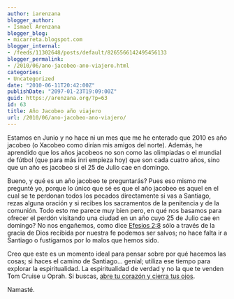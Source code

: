 ```yaml
---
author: iarenzana
blogger_author:
- Ismael Arenzana
blogger_blog:
- micarreta.blogspot.com
blogger_internal:
- /feeds/11302648/posts/default/8265566142495456133
blogger_permalink:
- /2010/06/ano-jacobeo-ano-viajero.html
categories:
- Uncategorized
date: "2010-06-11T20:42:00Z"
publishDate: "2097-01-23T19:09:00Z"
guid: https://arenzana.org/?p=63
id: 63
title: Año Jacobeo año viajero
url: /2010/06/ano-jacobeo-ano-viajero/
---
```

Estamos en Junio y no hace ni un mes que me he enterado que 2010 es año jacobeo (o Xacobeo como dirían mis amigos del norte). Además, he aprendido que los años jacobeos no son como las olimpiadas o el mundial de fútbol (que para más inri empieza hoy) que son cada cuatro años, sino que un año es jacobeo si el 25 de Julio cae en domingo.

Bueno, y qué es un año jacobeo te preguntarás? Pues eso mismo me pregunté yo, porque lo único que sé es que el año jacobeo es aquel en el cual se te perdonan todos los pecados directamente si vas a Santiago, rezas alguna oración y si recibes los sacramentos de la penitencia y de la comunión. Todo esto me parece muy bien pero, en qué nos basamos para ofrecer el perdón visitando una ciudad en un año cuyo 25 de Julio cae en domingo? No nos engañemos, como dice [Efesios 2:8](http://www.biblegateway.com/quicksearch/?quicksearch=por+gracia+sois&qs_version=RVR1960) sólo a través de la gracia de Dios recibida por nuestra fe podemos ser salvos; no hace falta ir a Santiago o fustigarnos por lo malos que hemos sido.

Creo que este es un momento ideal para pensar sobre por qué hacemos las cosas; si haces el camino de Santiago&#8230; genial; utiliza ese tiempo para explorar la espiritualidad. La espiritualidad de verdad y no la que te venden Tom Cruise u Oprah. Si buscas, [abre tu corazón y cierra tus ojos](http://www.biblegateway.com/passage/?search=Hebreos+11:1&version=RVR1960).

Namasté.
